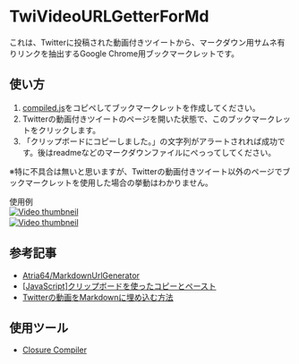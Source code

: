 # TwiVideoURLGetterForMd
これは、Twitterに投稿された動画付きツイートから、マークダウン用サムネ有りリンクを抽出するGoogle Chrome用ブックマークレットです。  

## 使い方
1. [compiled.js](./compiled.js)をコピペしてブックマークレットを作成してください。  
2. Twitterの動画付きツイートのページを開いた状態で、このブックマークレットをクリックします。
3. 「クリップボードにコピーしました。」の文字列がアラートされれば成功です。後はreadmeなどのマークダウンファイルにぺっってしてください。　
  
※特に不具合は無いと思いますが、Twitterの動画付きツイート以外のページでブックマークレットを使用した場合の挙動はわかりません。  
  
使用例  
[![Video thumbneil](https://pbs.twimg.com/ext_tw_video_thumb/1378422960361332736/pu/img/2tsEgqL_W02GN019.jpg)](https://twitter.com/kotambourine/status/1378423807078137857/video/1)  
[![Video thumbneil](https://pbs.twimg.com/ext_tw_video_thumb/1378400914164183040/pu/img/AGs8rPJ4g5J33MyD.jpg)](https://twitter.com/kotambourine/status/1378400950293917696/video/1)　　
  
## 参考記事
- [Atria64/MarkdownUrlGenerator](https://github.com/Atria64/MarkdownUrlGenerator)
- [[JavaScript]クリップボードを使ったコピーとペースト](https://qiita.com/butakoma/items/642c0ec4b77f6bb5ebcf)
- [Twitterの動画をMarkdownに埋め込む方法](https://gist.github.com/5ebec/8adcac2f571c529ab1e29a5666801644)

## 使用ツール
 - [Closure Compiler](https://closure-compiler.appspot.com/home)
